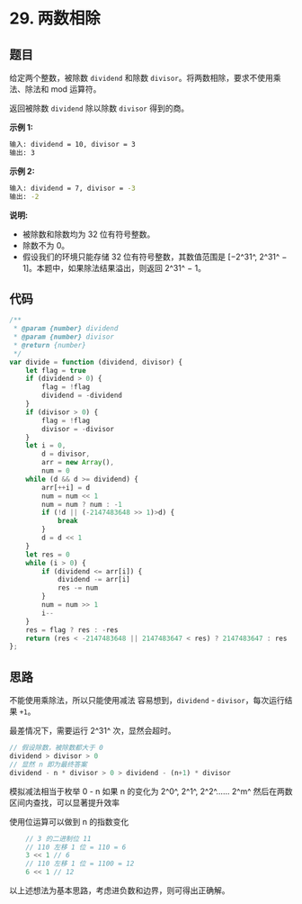 # 29. 两数相除

## 题目

给定两个整数，被除数 `dividend` 和除数 `divisor`。将两数相除，要求不使用乘法、除法和 mod 运算符。

返回被除数 `dividend` 除以除数 `divisor` 得到的商。

**示例 1:**

```bash
输入: dividend = 10, divisor = 3
输出: 3
```

**示例 2:**

```bash
输入: dividend = 7, divisor = -3
输出: -2
```

**说明:**

- 被除数和除数均为 32 位有符号整数。
- 除数不为 0。
- 假设我们的环境只能存储 32 位有符号整数，其数值范围是 [−2^31^,  2^31^ − 1]。本题中，如果除法结果溢出，则返回 2^31^ − 1。

## 代码

```js
/**
 * @param {number} dividend
 * @param {number} divisor
 * @return {number}
 */
var divide = function (dividend, divisor) {
    let flag = true
    if (dividend > 0) {
        flag = !flag
        dividend = -dividend
    }
    if (divisor > 0) {
        flag = !flag
        divisor = -divisor
    }
    let i = 0,
        d = divisor,
        arr = new Array(),
        num = 0
    while (d && d >= dividend) {
        arr[++i] = d
        num = num << 1
        num = num ? num : -1
        if (!d || (-2147483648 >> 1)>d) {
            break
        }
        d = d << 1
    }
    let res = 0
    while (i > 0) {
        if (dividend <= arr[i]) {
            dividend -= arr[i]
            res -= num
        }
        num = num >> 1
        i--
    }
    res = flag ? res : -res
    return (res < -2147483648 || 2147483647 < res) ? 2147483647 : res
};
```

## 思路

不能使用乘除法，所以只能使用减法
容易想到，`dividend` - `divisor`，每次运行结果 `+1`。

最差情况下，需要运行 2^31^ 次，显然会超时。

```js
// 假设除数，被除数都大于 0
dividend > divisor > 0
// 显然 n 即为最终答案
dividend - n * divisor > 0 > dividend - (n+1) * divisor
```

模拟减法相当于枚举 0 - n
如果 n 的变化为 2^0^, 2^1^, 2^2^…… 2^m^
然后在两数区间内查找，可以显著提升效率

使用位运算可以做到 n 的指数变化

```js
    // 3 的二进制位 11
    // 110 左移 1 位 = 110 = 6
    3 << 1 // 6
    // 110 左移 1 位 = 1100 = 12
    6 << 1 // 12
```

以上述想法为基本思路，考虑进负数和边界，则可得出正确解。
